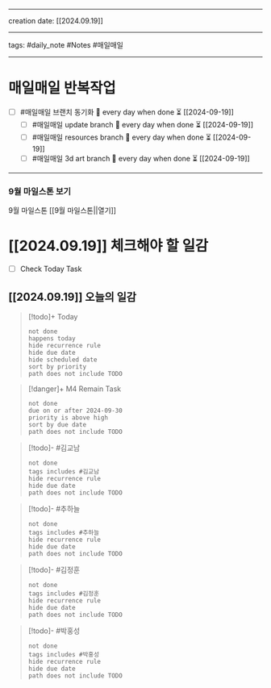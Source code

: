 
-------

creation date: [[2024.09.19]] 

--------

tags: #daily_note  #Notes #매일매일

---  
# 매일매일 반복작업 
- [ ] #매일매일 브랜치 동기화 🔁 every day when done ⏳ [[2024-09-19]] 
	- [ ] #매일매일 update branch  🔁 every day when done ⏳ [[2024-09-19]]
	- [ ] #매일매일 resources branch  🔁 every day when done ⏳ [[2024-09-19]]
	- [ ] #매일매일 3d art branch  🔁 every day when done ⏳ [[2024-09-19]]

--------

### 9월 마일스톤 보기
 9월 마일스톤 [[9월 마일스톤||열기]]



# [[2024.09.19]]  체크해야 할 일감

- [ ] Check Today Task




## [[2024.09.19]] 오늘의 일감

> [!todo]+ Today
> ```tasks
> not done
> happens today
> hide recurrence rule
> hide due date
> hide scheduled date
> sort by priority
> path does not include TODO
> ```

> [!danger]+ M4 Remain Task
> ```tasks
> not done
> due on or after 2024-09-30
> priority is above high
> sort by due date
> path does not include TODO
> ```

> [!todo]- #김교남 
> ```tasks
> not done
> tags includes #김교남    
> hide recurrence rule
> hide due date
> path does not include TODO
> ```

> [!todo]- #추하늘  
> ```tasks
> not done
> tags includes #추하늘     
> hide recurrence rule
> hide due date
> path does not include TODO
> ```

> [!todo]- #김정훈 
> ```tasks
> not done
> tags includes #김정훈    
> hide recurrence rule
> hide due date
> path does not include TODO
> ```

> [!todo]- #박홍성 
> ```tasks
> not done
> tags includes #박홍성    
> hide recurrence rule
> hide due date
> path does not include TODO
> ```


